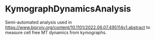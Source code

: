 # KymographDynamicsAnalysis
Semi-automated analysis used in https://www.biorxiv.org/content/10.1101/2022.06.07.495114v1.abstract to measure cell free MT dynamics from kymographs. 
